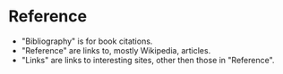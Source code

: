 # Reference

- "Bibliography" is for book citations.
- "Reference" are links to, mostly Wikipedia, articles.
- "Links" are links to interesting sites, other then those in "Reference".

